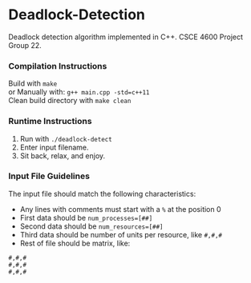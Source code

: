 # Deadlock-Detection
Deadlock detection algorithm implemented in C++. CSCE 4600 Project Group 22.

### Compilation Instructions
Build with `make` \
or Manually with: `g++ main.cpp -std=c++11` \
Clean build directory with `make clean`

### Runtime Instructions
1. Run with `./deadlock-detect`
2. Enter input filename.
3. Sit back, relax, and enjoy.

### Input File Guidelines
The input file should match the following characteristics:
- Any lines with comments must start with a `%` at the position 0
- First data should be `num_processes=[##]`
- Second data should be `num_resources=[##]`
- Third data should be number of units per resource, like `#,#,#`
- Rest of file should be matrix, like:
```
#,#,#
#,#,#
#,#,#
```
